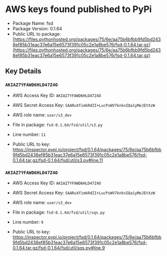 # AWS keys found published to PyPi

* Package Name: fsd
* Package Version: 0.1.64
* Public URL to package: [https://files.pythonhosted.org/packages/75/6e/aa75b6bfbb9fd5bd2438ef85b31eac37e6a15e6573f391c05c2e1a8be576/fsd-0.1.64.tar.gz](https://files.pythonhosted.org/packages/75/6e/aa75b6bfbb9fd5bd2438ef85b31eac37e6a15e6573f391c05c2e1a8be576/fsd-0.1.64.tar.gz)

## Key Details

### `AKIAZ7YFAWD6HLD47Z4O`

* AWS Access Key ID: `AKIAZ7YFAWD6HLD47Z4O`
* AWS Secret Access Key: `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` 
* AWS role name: `user/s3_dev`
* File in package: `fsd-0.1.64/fsd/util/s3.py`
* Line number: `11`

* Public URL to key: https://inspector.pypi.io/project/fsd/0.1.64/packages/75/6e/aa75b6bfbb9fd5bd2438ef85b31eac37e6a15e6573f391c05c2e1a8be576/fsd-0.1.64.tar.gz/fsd-0.1.64/fsd/util/s3.py#line.11



### `AKIAZ7YFAWD6HLD47Z4O`

* AWS Access Key ID: `AKIAZ7YFAWD6HLD47Z4O`
* AWS Secret Access Key: `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` 
* AWS role name: `user/s3_dev`
* File in package: `fsd-0.1.64/fsd/util/sqs.py`
* Line number: `9`

* Public URL to key: https://inspector.pypi.io/project/fsd/0.1.64/packages/75/6e/aa75b6bfbb9fd5bd2438ef85b31eac37e6a15e6573f391c05c2e1a8be576/fsd-0.1.64.tar.gz/fsd-0.1.64/fsd/util/sqs.py#line.9


